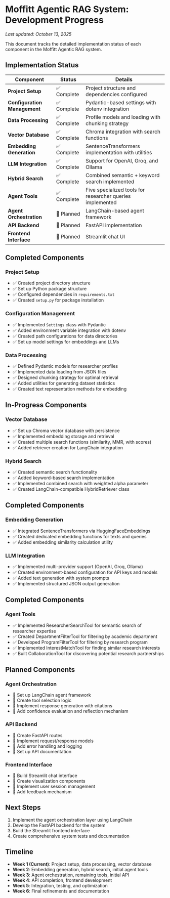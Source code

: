 # Moffitt Agentic RAG System: Development Progress

*Last updated: October 13, 2025*

This document tracks the detailed implementation status of each component in the Moffitt Agentic RAG system.

## Implementation Status

| Component | Status | Details |
|-----------|--------|---------|
| **Project Setup** | ✅ Complete | Project structure and dependencies configured |
| **Configuration Management** | ✅ Complete | Pydantic-based settings with dotenv integration |
| **Data Processing** | ✅ Complete | Profile models and loading with chunking strategy |
| **Vector Database** | ✅ Complete | Chroma integration with search functions |
| **Embedding Generation** | ✅ Complete | SentenceTransformers implementation with utilities |
| **LLM Integration** | ✅ Complete | Support for OpenAI, Groq, and Ollama |
| **Hybrid Search** | ✅ Complete | Combined semantic + keyword search implemented |
| **Agent Tools** | ✅ Complete | Five specialized tools for researcher queries implemented |
| **Agent Orchestration** | 🔄 Planned | LangChain-based agent framework |
| **API Backend** | 🔄 Planned | FastAPI implementation |
| **Frontend Interface** | 🔄 Planned | Streamlit chat UI |

## Completed Components

### Project Setup
- ✅ Created project directory structure
- ✅ Set up Python package structure
- ✅ Configured dependencies in `requirements.txt`
- ✅ Created `setup.py` for package installation

### Configuration Management
- ✅ Implemented `Settings` class with Pydantic
- ✅ Added environment variable integration with dotenv
- ✅ Created path configurations for data directories
- ✅ Set up model settings for embeddings and LLMs

### Data Processing
- ✅ Defined Pydantic models for researcher profiles
- ✅ Implemented data loading from JSON files
- ✅ Designed chunking strategy for optimal retrieval
- ✅ Added utilities for generating dataset statistics
- ✅ Created text representation methods for embedding

## In-Progress Components

### Vector Database
- ✅ Set up Chroma vector database with persistence
- ✅ Implemented embedding storage and retrieval
- ✅ Created multiple search functions (similarity, MMR, with scores)
- ✅ Added retriever creation for LangChain integration

### Hybrid Search
- ✅ Created semantic search functionality
- ✅ Added keyword-based search implementation
- ✅ Implemented combined search with weighted alpha parameter
- ✅ Created LangChain-compatible HybridRetriever class

## Completed Components

### Embedding Generation
- ✅ Integrated SentenceTransformers via HuggingFaceEmbeddings
- ✅ Created dedicated embedding functions for texts and queries
- ✅ Added embedding similarity calculation utility

### LLM Integration
- ✅ Implemented multi-provider support (OpenAI, Groq, Ollama)
- ✅ Created environment-based configuration for API keys and models
- ✅ Added text generation with system prompts
- ✅ Implemented structured JSON output generation

## Completed Components

### Agent Tools
- ✅ Implemented ResearcherSearchTool for semantic search of researcher expertise
- ✅ Created DepartmentFilterTool for filtering by academic department
- ✅ Developed ProgramFilterTool for filtering by research program
- ✅ Implemented InterestMatchTool for finding similar research interests
- ✅ Built CollaborationTool for discovering potential research partnerships

## Planned Components

### Agent Orchestration
- 📝 Set up LangChain agent framework
- 📝 Create tool selection logic
- 📝 Implement response generation with citations
- 📝 Add confidence evaluation and reflection mechanism

### API Backend
- 📝 Create FastAPI routes
- 📝 Implement request/response models
- 📝 Add error handling and logging
- 📝 Set up API documentation

### Frontend Interface
- 📝 Build Streamlit chat interface
- 📝 Create visualization components
- 📝 Implement user session management
- 📝 Add feedback mechanism

## Next Steps

1. Implement the agent orchestration layer using LangChain
2. Develop the FastAPI backend for the system
3. Build the Streamlit frontend interface
4. Create comprehensive system tests and documentation

## Timeline

- **Week 1 (Current)**: Project setup, data processing, vector database
- **Week 2**: Embedding generation, hybrid search, initial agent tools
- **Week 3**: Agent orchestration, remaining tools, initial API
- **Week 4**: API completion, frontend development
- **Week 5**: Integration, testing, and optimization
- **Week 6**: Final refinements and documentation